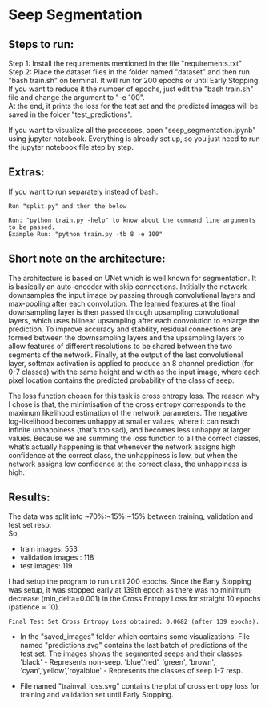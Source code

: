 # Seep Segmentation

## Steps to run:

Step 1: Install the requirements mentioned in the file "requirements.txt"  
Step 2: Place the dataset files in the folder named "dataset" and then run "bash train.sh" on terminal. It will run for 200 epochs or until Early Stopping. If you want to reduce it the number of epochs, just edit the "bash train.sh" file and change the argument to "-e 100".  
At the end, it prints the loss for the test set and the predicted images will be saved in the folder "test_predictions". 

If you want to visualize all the processes, open "seep_segmentation.ipynb" using jupyter notebook. Everything is already set up, so you just need to run the jupyter notebook file step by step.

## Extras:
If you want to run separately instead of bash. 
```
Run "split.py" and then the below

Run: "python train.py -help" to know about the command line arguments to be passed.
Example Run: "python train.py -tb 8 -e 100"
```


## Short note on the architecture:

The architecture is based on UNet which is well known for segmentation. It is basically an auto-encoder with skip connections. Intitially the network downsamples the input image by passing through convolutional layers and max-pooling after each convolution. The learned features at the final downsampling layer is then passed through upsampling convolutional layers, which uses bilinear upsampling after each convolution to enlarge the prediction. To improve accuracy and stability, residual connections are formed between the downsampling layers and the upsampling layers to allow features of different resolutions to be shared between the two segments of the network. Finally, at the output of the last convolutional layer, softmax activation is applied to produce an 8 channel prediction (for 0-7 classes) with the same height and width as the input image, where each pixel location contains the predicted probability of the class of seep.  

The loss function chosen for this task is cross entropy loss. The reason why I chose is that, the minimisation of the cross entropy corresponds to the maximum likelihood estimation of the network parameters. The negative log-likelihood becomes unhappy at smaller values, where it can reach infinite unhappiness (that’s too sad), and becomes less unhappy at larger values. Because we are summing the loss function to all the correct classes, what’s actually happening is that whenever the network assigns high confidence at the correct class, the unhappiness is low, but when the network assigns low confidence at the correct class, the unhappiness is high.  


## Results:

The data was split into ~70%:~15%:~15% between training, validation and test set resp.  
So,  
  * train images: 553  
  * validation images : 118  
  * test images: 119  

I had setup the program to run until 200 epochs. Since the Early Stopping was setup, it was stopped early at 139th epoch as there was no minimum decrease (min_delta=0.001) in the Cross Entropy Loss for straight 10 epochs (patience = 10).  
```
Final Test Set Cross Entropy Loss obtained: 0.0682 (after 139 epochs).  
```
  * In the "saved_images" folder which contains some visualizations:
File named "predictions.svg" contains the last batch of predictions of the test set. The images shows the segmented seeps and their classes.
'black' - Represents non-seep.
'blue','red', 'green', 'brown', 'cyan','yellow','royalblue' - Represents the classes of seep 1-7 resp.

  * File named "trainval_loss.svg" contains the plot of cross entropy loss for training and validation set until Early Stopping.